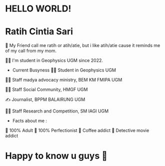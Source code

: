 # HELLO WORLD!
# Ratih Cintia Sari

👣 My Friend call me ratih or atih/atie, but i like atih/atie cause it reminds me of my call from my mom.

👩‍🎓 I'm student in Geophysics UGM since 2022.

* Current Busyness
 🧎‍♀️ Student in Geophysics UGM

 👩‍💻 Staff madya advocacy ministry, BEM KM FMIPA UGM

 👩‍💼 Staff Social Community, HMGF UGM

 ✍️ Journalist, BPPM BALAIRUNG UGM

 👩‍💻 Staff Research and Competition, SM IAGI UGM
* Facts about me :

🤔 100% Adult 🤔 100% Perfectionist 💭 Coffee addict 💭 Detective movie addict

# Happy to know u guys :wave:








